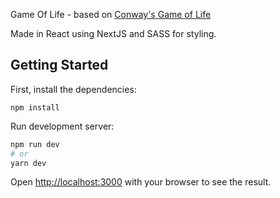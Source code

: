 Game Of Life - based on [Conway's Game of Life](https://en.wikipedia.org/wiki/Conway%27s_Game_of_Life)

Made in React using NextJS and SASS for styling.

## Getting Started

First, install the dependencies:

`npm install`

Run development server:

```bash
npm run dev
# or
yarn dev
```

Open [http://localhost:3000](http://localhost:3000) with your browser to see the result.
